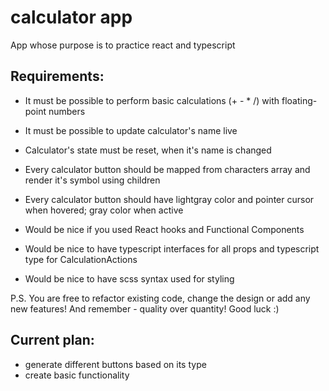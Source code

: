 # calculator app

App whose purpose is to practice react and typescript

## Requirements:

- It must be possible to perform basic calculations (+ - \* /) with floating-point numbers
- It must be possible to update calculator's name live
- Calculator's state must be reset, when it's name is changed

- Every calculator button should be mapped from characters array and render it's symbol using children
- Every calculator button should have lightgray color and pointer cursor when hovered; gray color when active

- Would be nice if you used React hooks and Functional Components
- Would be nice to have typescript interfaces for all props and typescript type for CalculationActions
- Would be nice to have scss syntax used for styling

P.S. You are free to refactor existing code, change the design or add any new features! And remember - quality over quantity! Good luck :)

## Current plan:

- generate different buttons based on its type
- create basic functionality
